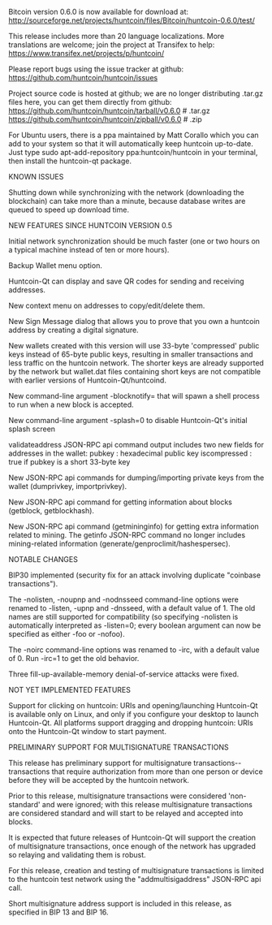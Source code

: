 Bitcoin version 0.6.0 is now available for download at:
http://sourceforge.net/projects/huntcoin/files/Bitcoin/huntcoin-0.6.0/test/

This release includes more than 20 language localizations.
More translations are welcome; join the
project at Transifex to help:
https://www.transifex.net/projects/p/huntcoin/

Please report bugs using the issue tracker at github:
https://github.com/huntcoin/huntcoin/issues

Project source code is hosted at github; we are no longer
distributing .tar.gz files here, you can get them
directly from github:
https://github.com/huntcoin/huntcoin/tarball/v0.6.0  # .tar.gz
https://github.com/huntcoin/huntcoin/zipball/v0.6.0  # .zip

For Ubuntu users, there is a ppa maintained by Matt Corallo which
you can add to your system so that it will automatically keep
huntcoin up-to-date.  Just type
sudo apt-add-repository ppa:huntcoin/huntcoin
in your terminal, then install the huntcoin-qt package.


KNOWN ISSUES

Shutting down while synchronizing with the network
(downloading the blockchain) can take more than a minute,
because database writes are queued to speed up download
time.


NEW FEATURES SINCE HUNTCOIN VERSION 0.5

Initial network synchronization should be much faster
(one or two hours on a typical machine instead of ten or more
hours).

Backup Wallet menu option.

Huntcoin-Qt can display and save QR codes for sending
and receiving addresses.

New context menu on addresses to copy/edit/delete them.

New Sign Message dialog that allows you to prove that you
own a huntcoin address by creating a digital
signature.

New wallets created with this version will
use 33-byte 'compressed' public keys instead of
65-byte public keys, resulting in smaller
transactions and less traffic on the huntcoin
network. The shorter keys are already supported
by the network but wallet.dat files containing
short keys are not compatible with earlier
versions of Huntcoin-Qt/huntcoind.

New command-line argument -blocknotify=<command>
that will spawn a shell process to run <command> 
when a new block is accepted.

New command-line argument -splash=0 to disable
Huntcoin-Qt's initial splash screen

validateaddress JSON-RPC api command output includes
two new fields for addresses in the wallet:
pubkey : hexadecimal public key
iscompressed : true if pubkey is a short 33-byte key

New JSON-RPC api commands for dumping/importing
private keys from the wallet (dumprivkey, importprivkey).

New JSON-RPC api command for getting information about
blocks (getblock, getblockhash).

New JSON-RPC api command (getmininginfo) for getting
extra information related to mining. The getinfo
JSON-RPC command no longer includes mining-related
information (generate/genproclimit/hashespersec).



NOTABLE CHANGES

BIP30 implemented (security fix for an attack involving
duplicate "coinbase transactions").

The -nolisten, -noupnp and -nodnsseed command-line
options were renamed to -listen, -upnp and -dnsseed,
with a default value of 1. The old names are still
supported for compatibility (so specifying -nolisten
is automatically interpreted as -listen=0; every
boolean argument can now be specified as either
-foo or -nofoo).

The -noirc command-line options was renamed to
-irc, with a default value of 0. Run -irc=1 to
get the old behavior.

Three fill-up-available-memory denial-of-service
attacks were fixed.


NOT YET IMPLEMENTED FEATURES

Support for clicking on huntcoin: URIs and
opening/launching Huntcoin-Qt is available only on Linux,
and only if you configure your desktop to launch
Huntcoin-Qt. All platforms support dragging and dropping
huntcoin: URIs onto the Huntcoin-Qt window to start
payment.


PRELIMINARY SUPPORT FOR MULTISIGNATURE TRANSACTIONS

This release has preliminary support for multisignature
transactions-- transactions that require authorization
from more than one person or device before they
will be accepted by the huntcoin network.

Prior to this release, multisignature transactions
were considered 'non-standard' and were ignored;
with this release multisignature transactions are
considered standard and will start to be relayed
and accepted into blocks.

It is expected that future releases of Huntcoin-Qt
will support the creation of multisignature transactions,
once enough of the network has upgraded so relaying
and validating them is robust.

For this release, creation and testing of multisignature
transactions is limited to the huntcoin test network using
the "addmultisigaddress" JSON-RPC api call.

Short multisignature address support is included in this
release, as specified in BIP 13 and BIP 16.

